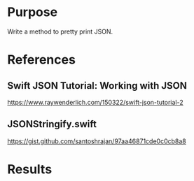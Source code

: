 # Purpose
Write a method to pretty print JSON.

# References
## Swift JSON Tutorial: Working with JSON
https://www.raywenderlich.com/150322/swift-json-tutorial-2

## JSONStringify.swift
https://gist.github.com/santoshrajan/97aa46871cde0c0cb8a8


# Results

